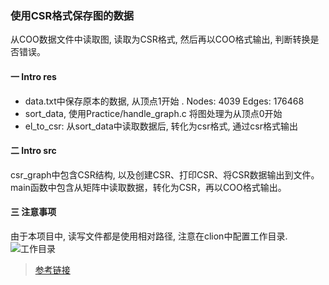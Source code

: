 ### 使用CSR格式保存图的数据

 从COO数据文件中读取图,  读取为CSR格式, 然后再以COO格式输出, 判断转换是否错误。

#### 一  Intro res

- data.txt中保存原本的数据, 从顶点1开始 .  Nodes: 4039 Edges: 176468
- sort_data, 使用Practice/handle_graph.c 将图处理为从顶点0开始
- el_to_csr:  从sort_data中读取数据后, 转化为csr格式, 通过csr格式输出

#### 二  Intro src

csr_graph中包含CSR结构, 以及创建CSR、打印CSR、将CSR数据输出到文件。 main函数中包含从矩阵中读取数据，转化为CSR，再以COO格式输出。

#### 三 注意事项

由于本项目中, 读写文件都是使用相对路径, 注意在clion中配置工作目录.
![工作目录](https://cdn.jsdelivr.net/gh/okeyia/PictBed/Blogimg/202204051124982.png)

> [参考链接][1]

[1]: https://www.youtube.com/watch?v=a2LXVFmGH_Q "Youtube"